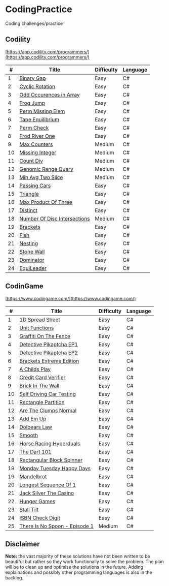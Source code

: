 # CodingPractice
Coding challenges/practice

## Codility
[https://app.codility.com/programmers/](https://app.codility.com/programmers/)

#|Title|Difficulty|Language
--|----|----------|----------
1|[Binary Gap](https://github.com/marshmallowoverlord/CodingPractice/tree/master/CodingPractice/Codility/01_Iterations/BinaryGap)|Easy|C#
2|[Cyclic Rotation](https://github.com/marshmallowoverlord/CodingPractice/tree/master/CodingPractice/Codility/02_Arrays/CyclicRotation)|Easy|C#
3|[Odd Occurences in Array](https://github.com/marshmallowoverlord/CodingPractice/tree/master/CodingPractice/Codility/02_Arrays/OddOccurrencesInArray)|Easy|C#
4|[Frog Jump](https://github.com/marshmallowoverlord/CodingPractice/tree/master/CodingPractice/Codility/03_TimeComplexity/FrogJmp)|Easy|C#
5|[Perm Missing Elem](https://github.com/marshmallowoverlord/CodingPractice/tree/master/CodingPractice/Codility/03_TimeComplexity/PermMissingElem)|Easy|C#
6|[Tape Equilibrium](https://github.com/marshmallowoverlord/CodingPractice/tree/master/CodingPractice/Codility/03_TimeComplexity/TapeEqilibrium)|Easy|C#
7|[Perm Check](https://github.com/marshmallowoverlord/CodingPractice/tree/master/CodingPractice/Codility/04_CountingElements/PermCheck)|Easy|C#
8|[Frod River One](https://github.com/marshmallowoverlord/CodingPractice/tree/master/CodingPractice/Codility/04_CountingElements/FrogRiverOne)|Easy|C#
9|[Max Counters](https://github.com/marshmallowoverlord/CodingPractice/tree/master/CodingPractice/Codility/04_CountingElements/MaxCounters)|Medium|C#
10|[Missing Integer](https://github.com/marshmallowoverlord/CodingPractice/tree/master/CodingPractice/Codility/04_CountingElements/MissingInteger)|Medium|C#
11|[Count Div](https://github.com/marshmallowoverlord/CodingPractice/tree/master/CodingPractice/Codility/05_PrefixSums/CountDiv)|Medium|C#
12|[Genomic Range Query](https://github.com/marshmallowoverlord/CodingPractice/tree/master/CodingPractice/Codility/05_PrefixSums/GenomicRangeQuery)|Medium|C#
13|[Min Avg Two Slice](https://github.com/marshmallowoverlord/CodingPractice/tree/master/CodingPractice/Codility/05_PrefixSums/MinAvgTwoSlice)|Medium|C#
14|[Passing Cars](https://github.com/marshmallowoverlord/CodingPractice/tree/master/CodingPractice/Codility/06_PrefixSums/PassingCars)|Easy|C#
15|[Triangle](https://github.com/marshmallowoverlord/CodingPractice/tree/master/CodingPractice/Codility/06_Sorting/Triangle)|Easy|C#
16|[Max Product Of Three](https://github.com/marshmallowoverlord/CodingPractice/tree/master/CodingPractice/Codility/06_Sorting/MaxProductOfThree)|Easy|C#
17|[Distinct](https://github.com/marshmallowoverlord/CodingPractice/tree/master/CodingPractice/Codility/06_Sorting/Distinct)|Easy|C#
18|[Number Of Disc Intersections](https://github.com/marshmallowoverlord/CodingPractice/tree/master/CodingPractice/Codility/06_Sorting/NumberOfDiscIntersections)|Medium|C#
19|[Brackets](https://github.com/marshmallowoverlord/CodingPractice/tree/master/CodingPractice/Codility/07_StacksAndQueues/Brackets)|Easy|C#
20|[Fish](https://github.com/marshmallowoverlord/CodingPractice/tree/master/CodingPractice/Codility/07_StacksAndQueues/Fish)|Easy|C#
21|[Nesting](https://github.com/marshmallowoverlord/CodingPractice/tree/master/CodingPractice/Codility/07_StacksAndQueues/Nesting)|Easy|C#
22|[Stone Wall](https://github.com/marshmallowoverlord/CodingPractice/tree/master/CodingPractice/Codility/07_StacksAndQueues/StoneWall)|Easy|C#
23|[Dominator](https://github.com/marshmallowoverlord/CodingPractice/tree/master/CodingPractice/Codility/08_Leader/Dominator)|Easy|C#
24|[EquiLeader](https://github.com/marshmallowoverlord/CodingPractice/tree/master/CodingPractice/Codility/08_Leader/EquiLeader)|Easy|C#

## CodinGame
[https://www.codingame.com/](https://www.codingame.com/)

#|Title|Difficulty|Language
--|----|----------|----------
1|[1D Spread Sheet](https://github.com/marshmallowoverlord/CodingPractice/tree/master/CodingPractice/CodinGame/Easy/1DSpreadSheet)|Easy|C#
2|[Unit Functions](https://github.com/marshmallowoverlord/CodingPractice/tree/master/CodingPractice/CodinGame/Easy/UnitFunctions)|Easy|C#
3|[Graffiti On The Fence](https://github.com/marshmallowoverlord/CodingPractice/tree/master/CodingPractice/CodinGame/Easy/GraffitiOnTheFence)|Easy|C#
4|[Detective Pikaptcha EP1](https://github.com/marshmallowoverlord/CodingPractice/tree/master/CodingPractice/CodinGame/Easy/DetectivePikaptcha)|Easy|C#
5|[Detective Pikaptcha EP2](https://github.com/marshmallowoverlord/CodingPractice/tree/master/CodingPractice/CodinGame/Easy/DetectivePikaptcha2)|Easy|C#
6|[Brackets Extreme Edition](https://github.com/marshmallowoverlord/CodingPractice/tree/master/CodingPractice/CodinGame/Easy/BracketsExtremeEdition)|Easy|C#
7|[A Childs Play](https://github.com/marshmallowoverlord/CodingPractice/tree/master/CodingPractice/CodinGame/Easy/AChildsPlay)|Easy|C#
8|[Credit Card Verifier](https://github.com/marshmallowoverlord/CodingPractice/tree/master/CodingPractice/CodinGame/Easy/CreditCardVerifier)|Easy|C#
9|[Brick In The Wall](https://github.com/marshmallowoverlord/CodingPractice/tree/master/CodingPractice/CodinGame/Easy/BrickInTheWall)|Easy|C#
10|[Self Driving Car Testing](https://github.com/marshmallowoverlord/CodingPractice/tree/master/CodingPractice/CodinGame/Easy/SelfDrivingCarTesting)|Easy|C#
11|[Rectangle Partition](https://github.com/marshmallowoverlord/CodingPractice/tree/master/CodingPractice/CodinGame/Easy/RectanglePartition)|Easy|C#
12|[Are The Clumps Normal](https://github.com/marshmallowoverlord/CodingPractice/tree/master/CodingPractice/CodinGame/Easy/AreTheClumpsNormal)|Easy|C#
13|[Add Em Up](https://github.com/marshmallowoverlord/CodingPractice/tree/master/CodingPractice/CodinGame/Easy/AddEmUp)|Easy|C#
14|[Dolbears Law](https://github.com/marshmallowoverlord/CodingPractice/tree/master/CodingPractice/CodinGame/Easy/DolbearsLaw)|Easy|C#
15|[Smooth](https://github.com/marshmallowoverlord/CodingPractice/tree/master/CodingPractice/CodinGame/Easy/Smooth)|Easy|C#
16|[Horse Racing Hyperduals](https://github.com/marshmallowoverlord/CodingPractice/tree/master/CodingPractice/CodinGame/Easy/HorseRacingHyperduals)|Easy|C#
17|[The Dart 101](https://github.com/marshmallowoverlord/CodingPractice/tree/master/CodingPractice/CodinGame/Easy/TheDart101)|Easy|C#
18|[Rectangular Block Spinner](https://github.com/marshmallowoverlord/CodingPractice/tree/master/CodingPractice/CodinGame/Easy/RectangularBlockSpinner)|Easy|C#
19|[Monday Tuesday Happy Days](https://github.com/marshmallowoverlord/CodingPractice/tree/master/CodingPractice/CodinGame/Easy/MondayTuesdayHappyDays)|Easy|C#
19|[Mandelbrot](https://github.com/marshmallowoverlord/CodingPractice/tree/master/CodingPractice/CodinGame/Easy/Mandelbrot)|Easy|C#
20|[Longest Sequence Of 1](https://github.com/marshmallowoverlord/CodingPractice/tree/master/CodingPractice/CodinGame/Easy/LongestSequenceOf1)|Easy|C#
21|[Jack Silver The Casino](https://github.com/marshmallowoverlord/CodingPractice/tree/master/CodingPractice/CodinGame/Easy/JackSilverTheCasino)|Easy|C#
22|[Hunger Games](https://github.com/marshmallowoverlord/CodingPractice/tree/master/CodingPractice/CodinGame/Easy/HungerGames)|Easy|C#
23|[Stall Tilt](https://github.com/marshmallowoverlord/CodingPractice/tree/master/CodingPractice/CodinGame/Easy/StallTilt)|Easy|C#
24|[ISBN Check Digit](https://github.com/marshmallowoverlord/CodingPractice/tree/master/CodingPractice/CodinGame/Easy/ISBNCheckDigit)|Easy|C#
25|[There Is No Spoon - Episode 1](https://github.com/marshmallowoverlord/CodingPractice/tree/master/CodingPractice/CodinGame/Medium/ThereIsNoSpoon)|Medium|C#

## Disclaimer
**Note:** the vast majority of these solutions have not been written to be beautiful but rather so they work functionally to solve the problem. The plan will be to clean up and optimise the solutions in the future. Adding explainations and possibly other programming languages is also in the backlog.
